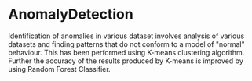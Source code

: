 # AnomalyDetection
Identification of anomalies in various dataset involves analysis of various datasets and finding patterns that do not conform to a model of "normal" behaviour. This has been performed using K-means clustering algorithm. Further the accuracy of the results produced by K-means is improved by using Random Forest Classifier.
